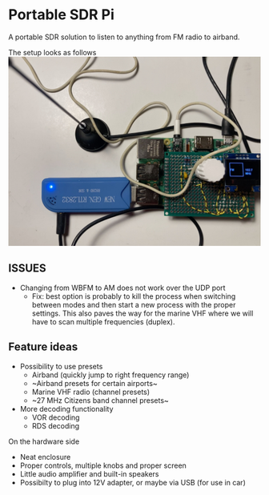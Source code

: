 # Portable SDR Pi
A portable SDR solution to listen to anything from FM radio to airband.

The setup looks as follows
![The setup](./setup-poc.jpeg)

## ISSUES
- Changing from WBFM to AM does not work over the UDP port
  - Fix: best option is probably to kill the process when switching between modes and then start a new process with the proper settings. This also paves the way for the marine VHF where we will have to scan multiple frequencies (duplex).
## Feature ideas
- Possibility to use presets
  - Airband (quickly jump to right frequency range)
  - ~Airband presets for certain airports~
  - Marine VHF radio (channel presets)
  - ~27 MHz Citizens band channel presets~
- More decoding functionality
  - VOR decoding
  - RDS decoding

On the hardware side
- Neat enclosure
- Proper controls, multiple knobs and proper screen
- Little audio amplifier and built-in speakers
- Possibilty to plug into 12V adapter, or maybe via USB (for use in car)
